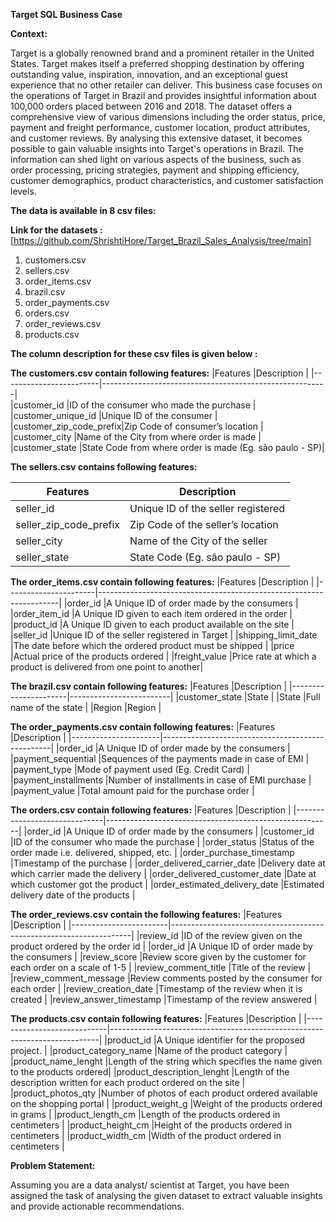 **Target SQL Business Case**

**Context:**

Target is a globally renowned brand and a prominent retailer in the United States. Target makes itself a preferred shopping destination by offering outstanding value, inspiration, innovation, and an exceptional guest experience that no other retailer can deliver.
This business case focuses on the operations of Target in Brazil and provides insightful information about 100,000 orders placed between 2016 and 2018. The dataset offers a comprehensive view of various dimensions including the order status, price, payment and freight performance, customer location, product attributes, and customer reviews.
By analysing this extensive dataset, it becomes possible to gain valuable insights into Target's operations in Brazil. The information can shed light on various aspects of the business, such as order processing, pricing strategies, payment and shipping efficiency, customer demographics, product characteristics, and customer satisfaction levels.

**The data is available in 8 csv files:**

**Link for the datasets :** [https://github.com/ShrishtiHore/Target_Brazil_Sales_Analysis/tree/main]
1.	customers.csv
2.	sellers.csv
3.	order_items.csv
4.	brazil.csv
5.	order_payments.csv
6.	orders.csv
7.	order_reviews.csv
8.	products.csv
   
**The column description for these csv files is given below :**

**The customers.csv contain following features:**
|Features                |Description                                             |
|------------------------|--------------------------------------------------------|                    
|customer_id	           |ID of the consumer who made the purchase                |
|customer_unique_id	     |Unique ID of the consumer                               |
|customer_zip_code_prefix|Zip Code of consumer’s location                         |
|customer_city	         |Name of the City from where order is made               |
|customer_state	         |State Code from where order is made (Eg. são paulo - SP)|

**The sellers.csv contains following features:**

|Features                |Description                        |
|------------------------|-----------------------------------|
|seller_id	             |Unique ID of the seller registered |
|seller_zip_code_prefix  |Zip Code of the seller’s location  |
|seller_city             |Name of the City of the seller     |
|seller_state            |State Code (Eg. são paulo - SP)    |

**The order_items.csv contain following features:**
|Features              |Description                                                         |
|----------------------|--------------------------------------------------------------------|
|order_id	             |A Unique ID of order made by the consumers                          |
|order_item_id	       |A Unique ID given to each item ordered in the order                 |
|product_id	           |A Unique ID given to each product available on the site             |
|seller_id	           |Unique ID of the seller registered in Target                        |
|shipping_limit_date	 |The date before which the ordered product must be shipped           |
|price	               |Actual price of the products ordered                                |
|freight_value	       |Price rate at which a product is delivered from one point to another|

**The brazil.csv contain following features:**
|Features              |Description              |
|----------------------|-------------------------|
|customer_state	       |State                    |
|State	               |Full name of the state   |
|Region	               |Region                   |

**The order_payments.csv contain following features:**
|Features              |Description                                       |
|----------------------|--------------------------------------------------|
|order_id	             |A Unique ID of order made by the consumers        |
|payment_sequential	   |Sequences of the payments made in case of EMI     |
|payment_type          |Mode of payment used (Eg. Credit Card)            |
|payment_installments	 |Number of installments in case of EMI purchase    |
|payment_value	       |Total amount paid for the purchase order          |

**The orders.csv contain following features:**
|Features                      |Description                                             |
|------------------------------|--------------------------------------------------------|
|order_id	                     |A Unique ID of order made by the consumers              |
|customer_id	                 |ID of the consumer who made the purchase                |
|order_status	                 |Status of the order made i.e. delivered, shipped, etc.  |
|order_purchase_timestamp      |Timestamp of the purchase                               |
|order_delivered_carrier_date	 |Delivery date at which carrier made the delivery        |
|order_delivered_customer_date |Date at which customer got the product                  |
|order_estimated_delivery_date |Estimated delivery date of the products                 |

**The order_reviews.csv contain the following features:**
|Features                |Description                                                         |
|------------------------|--------------------------------------------------------------------|
|review_id               |ID of the review given on the product ordered by the order id       |
|order_id	               |A Unique ID of order made by the consumers                          |
|review_score            |Review score given by the customer for each order on a scale of 1-5 |
|review_comment_title    |Title of the review                                                 |
|review_comment_message	 |Review comments posted by the consumer for each order               |
|review_creation_date	   |Timestamp of the review when it is created                          |
|review_answer_timestamp |Timestamp of the review answered                                    |
	
**The products.csv contain following features:**
|Features                    |Description                                                                |
|----------------------------|---------------------------------------------------------------------------|
|product_id                  |A Unique identifier for the proposed project.                              |
|product_category_name	     |Name of the product category                                               |
|product_name_lenght	       |Length of the string which specifies the name given to the products ordered|
|product_description_lenght	 |Length of the description written for each product ordered on the site     |
|product_photos_qty	         |Number of photos of each product ordered available on the shopping portal  |
|product_weight_g	           |Weight of the products ordered in grams                                    |
|product_length_cm           |Length of the products ordered in centimeters                              |
|product_height_cm           |Height of the products ordered in centimeters                              | 
|product_width_cm            |Width of the product ordered in centimeters                                |

**Problem Statement:**

Assuming you are a data analyst/ scientist at Target, you have been assigned the task of analysing the given dataset to extract valuable insights and provide actionable recommendations.
